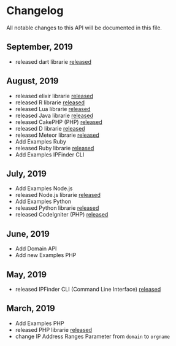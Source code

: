 # Changelog
All notable changes to this API will be documented in this file.

##  September, 2019
- released dart librarie [released](https://github.com/ipfinder-io/ip-finder-dart)

##  August, 2019
- released elixir librarie [released](https://github.com/ipfinder-io/ip-finder-rlang)
- released R librarie [released](https://github.com/ipfinder-io/ip-finder-rlang)
- released Lua librarie [released](https://github.com/ipfinder-io/ip-finder-lua)
- released Java librarie [released](https://github.com/ipfinder-io/ip-finder-java)
- released CakePHP (PHP) [released](https://github.com/ipfinder-io/cakephp-ipfinder)
- released D librarie [released](https://github.com/ipfinder-io/ip-finder-dlang)
- released Meteor librarie [released](https://github.com/ipfinder-io/ip-finder-Meteor)
- Add Examples Ruby
- released Ruby librarie [released](https://github.com/ipfinder-io/ip-finder-ruby)
- Add Examples IPFinder CLI

##  July, 2019
- Add Examples Node.js 
- released Node.js librarie [released](https://github.com/ipfinder-io/ip-finder-python)
- Add Examples Python 
- released Python librarie [released](https://github.com/ipfinder-io/ip-finder-python)
- released CodeIgniter (PHP) [released](https://github.com/ipfinder-io/codeigniter-ipfinder)

##  June, 2019
- Add Domain API 
- Add new Examples PHP 

##  May, 2019
- released IPFinder CLI (Command Line Interface) [released](https://github.com/ipfinder-io/ip-finder-cli)

##  March, 2019
- Add Examples PHP 
- released PHP librarie [released](https://github.com/ipfinder-io/ip-finder-php)
- change IP Address Ranges Parameter from `domain` to `orgname`
